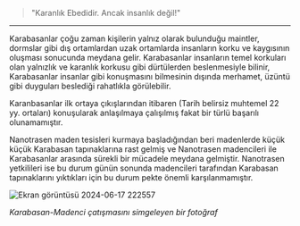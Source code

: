 > "Karanlık Ebedidir. Ancak insanlık değil!"
***

Karabasanlar çoğu zaman kişilerin yalnız olarak bulunduğu maintler, dormslar gibi dış ortamlardan uzak ortamlarda insanların korku ve kaygısının oluşması sonucunda meydana gelir. Karabasanlar insanların temel korkuları olan yalnızlık ve karanlık korkusu gibi dürtülerden beslenmesiyle bilinir, Karabasanlar insanlar gibi konuşmasını bilmesinin dışında merhamet, üzüntü gibi duyguları beslediği rahatlıkla görülebilir.

Karanbasanlar ilk ortaya çıkışlarından itibaren (Tarih belirsiz muhtemel 22 yy. ortaları) konuşularak anlaşılmaya çalışılmış fakat bir türlü başarılı olunamamıştır.

Nanotrasen maden tesisleri kurmaya başladığından beri madenlerde küçük küçük Karabasan tapınaklarına rast gelmiş ve Nanotrasen madencileri ile Karabasanlar arasında sürekli bir mücadele meydana gelmiştir. Nanotrasen yetkilileri ise bu durum günün sonunda madencileri tarafından Karabasan tapınaklarını yıktıkları için bu durum pekte önemli karşılanmamıştır.

![Ekran görüntüsü 2024-06-17 222557](https://github.com/Oynumt1/Psychonaut-Lore/assets/151470732/0d1bfc7a-5307-4fba-8936-7629749f939c)


*Karabasan-Madenci çatışmasını simgeleyen bir fotoğraf*
